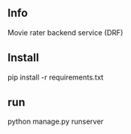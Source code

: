 ## Info
Movie rater backend service (DRF)

## Install
pip install -r requirements.txt

## run
python manage.py runserver
